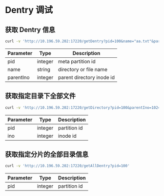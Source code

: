 # Dentry 调试

## 获取 Dentry 信息

``` bash
curl -v 'http://10.196.59.202:17220/getDentry?pid=100&name="aa.txt"&parentIno=1024'
```

| Parameter | Type    | Description               |
|-----------|---------|---------------------------|
| pid       | integer | meta partition id         |
| name      | string  | directory or file name    |
| parentIno | integer | parent directory inode id |

## 获取指定目录下全部文件

``` bash
curl -v 'http://10.196.59.202:17220/getDirectory?pid=100&parentIno=1024'
```

| Parameter | Type    | Description  |
|-----------|---------|--------------|
| pid       | integer | partition id |
| ino       | integer | inode id     |


## 获取指定分片的全部目录信息

``` bash
curl -v 'http://10.196.59.202:17220/getAllDentry?pid=100'
```

| Parameter | Type    | Description  |
|-----------|---------|--------------|
| pid       | integer | partition id |
